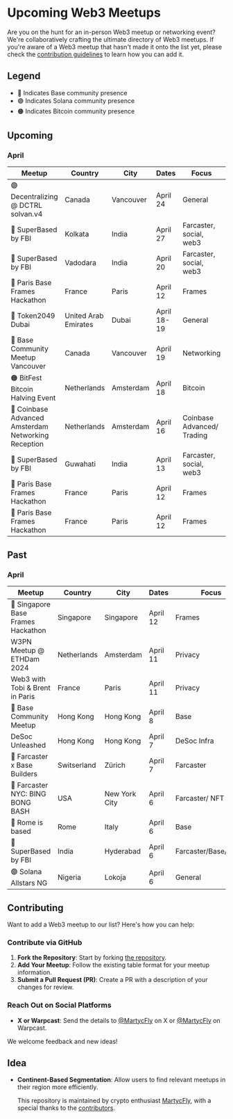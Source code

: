 # Upcoming Web3 Meetups

Are you on the hunt for an in-person Web3 meetup or networking event? We're collaboratively crafting the ultimate directory of Web3 meetups. If you're aware of a Web3 meetup that hasn't made it onto the list yet, please check the [contribution guidelines](#contributing) to learn how you can add it.


## Legend

- 🔵 Indicates Base community presence
- 🟣 Indicates Solana community presence
- 🟠 Indicates Bitcoin community presence

## Upcoming
### April 
| Meetup                                              | Country              | City      | Dates       | Focus                      | Source                                                                             |
|-----------------------------------------------------|----------------------|-----------|-------------|----------------------------|------------------------------------------------------------------------------------|
| 🟣 Decentralizing @ DCTRL solvan.v4                 | Canada               | Vancouver | April 24    | General                    | [DCTRL](https://lu.ma/n77xud18)                                                    |
| 🔵 SuperBased by FBI                                | Kolkata              | India     | April 27    | Farcaster, social, web3    | [SuperBased Kolkata](https://lu.ma/8nxxuu7k)                                       |
| 🔵 SuperBased by FBI                                | Vadodara             | India     | April 20    | Farcaster, social, web3    | [SuperBased Vadodara](https://lu.ma/tmst2es0)                                      |
| 🔵 Paris Base Frames Hackathon                      | France               | Paris     | April 12    | Frames                     | [BasedParis](https://lu.ma/4hdpgqs2)                                               |
| 🔵 Token2049 Dubai                                  | United Arab Emirates | Dubai     | April 18-19 | General                    | [Token2049](https://www.dubai.token2049.com/)                                      |
| 🔵 Base Community Meetup Vancouver                  | Canada               | Vancouver     | April 19    | Networking                 | [Base Vancouver](https://lu.ma/basevancouver)                                      |
| 🟠 BitFest Bitcoin Halving Event                    | Netherlands          | Amsterdam | April 18    | Bitcoin                    | [Bitcoin Halving Event](https://bitfest.nl/)                                       |
| 🔵 Coinbase Advanced Amsterdam Networking Reception | Netherlands          | Amsterdam | April 16    | Coinbase Advanced/ Trading | [Coinbase Traders](https://twitter.com/coinbasetraders/status/1775582204434710823) |
| 🔵 SuperBased by FBI                                | Guwahati             | India     | April 13    | Farcaster, social, web3    | [SuperBased Guwahati](https://lu.ma/ro2k6f57)                                      |
| 🔵 Paris Base Frames Hackathon                      | France               | Paris     | April 12    | Frames                     | [BasedParis](https://lu.ma/4hdpgqs2)                                               |
| 🔵 Paris Base Frames Hackathon                      | France               | Paris     | April 12    | Frames                     | [BasedParis](https://lu.ma/4hdpgqs2)                                               |




## Past
### April 
| Meetup                       | Country     | City          | Dates   | Focus                 | Source                                                                         |
|------------------------------|-------------|---------------|---------|-----------------------|--------------------------------------------------------------------------------|
| 🔵 Singapore Base Frames Hackathon                  | Singapore            | Singapore | April 12    | Frames                     | [BasedSingapore](https://lu.ma/z6009042)                                           |
| W3PN Meetup @ ETHDam 2024                           | Netherlands          | Amsterdam | April 11    | Privacy                    | [W3PN Meetup](https://lu.ma/w3pn-meetup-ams1)                                      |
| Web3 with Tobi & Brent in Paris                     | France               | Paris     | April 11    | Privacy                    | [Web3 with Tobi & Brent](https://lu.ma/l4edj0g6)                                   |
| 🔵 Base Community Meetup                            | Hong Kong            | Hong Kong | April 8 | Base                       | [Base Community Meetup](https://lu.ma/Base_HK)                                     |
| DeSoc Unleashed              | Hong Kong   | Hong Kong     | April 7 | DeSoc Infra           | [DeSoc Unleashed](https://twitter.com/TakoProtocol/status/1775823728284484049) |
| 🔵 Farcaster x Base Builders | Switserland | Zürich        | April 7 | Farcaster             | [Farcaster x Base Builders](https://lu.ma/bvaszyxc)                            |
| 🔵 Farcaster NYC: BING BONG BASH  | USA         | New York City | April 6 | Farcaster/ NFT        | [Farcaster NYC: BING BONG BASH](https://events.xyz/4c52d89e)                   |
| 🔵 Rome is based             | Rome        | Italy         | April 6 | Base                  | [Rome is based](https://lu.ma/urbe-hacker-house-base)                          |
| 🔵 SuperBased by FBI         | India       | Hyderabad     | April 6 | Farcaster/Base/Social | [SuperBased by FBI](https://lu.ma/fbi-hyd)                                     |
| 🟣 Solana Allstars NG        | Nigeria       | Lokoja     | April 6 | General               | [Solana Allstars NG ](https://lu.ma/5nxtsw3b)                                     |




## Contributing

Want to add a Web3 meetup to our list? Here's how you can help:

### Contribute via GitHub

1. **Fork the Repository**: Start by forking [the repository](https://github.com/martijncvv/web3-meetups).
2. **Add Your Meetup**: Follow the existing table format for your meetup information.
3. **Submit a Pull Request (PR)**: Create a PR with a description of your changes for review.

### Reach Out on Social Platforms

- **X or Warpcast**: Send the details to [@MartycFly](https://twitter.com/Marty_cFly) on X or [@MartycFly](https://warpcast.com/martycfly) on Warpcast.


We welcome feedback and new ideas!


## Idea
- **Continent-Based Segmentation**: Allow users to find relevant meetups in their region more efficiently.



  This repository is maintained by crypto enthusiast [MartycFly](https://github.com/Martijncvv/), with a special thanks to the [contributors](https://github.com/Martijncvv/Web3-meetups/graphs/contributors).

